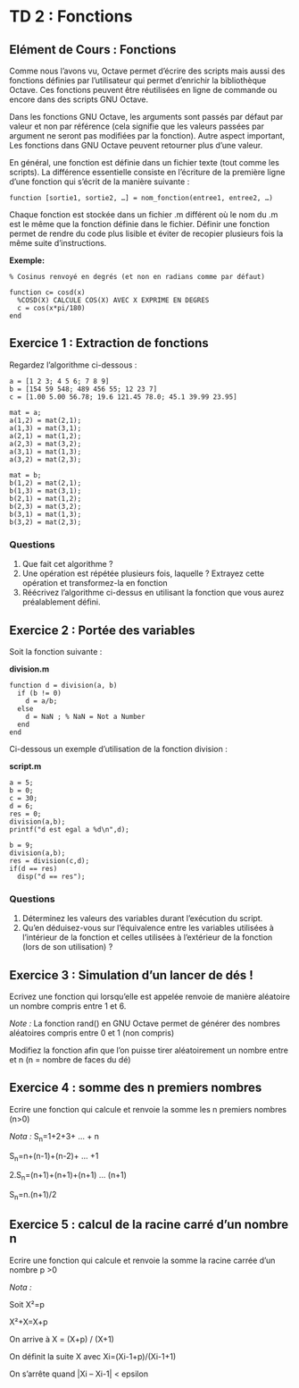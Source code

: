 # TD 2 : Fonctions
## Elément de Cours : Fonctions
Comme  nous  l’avons  vu,  Octave  permet  d’écrire  des  scripts  mais  aussi  des  fonctions  définies  par l’utilisateur qui permet d’enrichir la bibliothèque Octave. Ces fonctions peuvent être réutilisées en ligne de commande ou encore dans des scripts GNU Octave.

Dans les fonctions GNU Octave, les arguments sont passés par défaut par valeur et non par référence (cela signifie que les valeurs passées par argument ne seront pas modifiées par la fonction). Autre aspect important, Les fonctions dans GNU Octave peuvent retourner plus d’une valeur.

En  général,  une  fonction  est  définie  dans  un  fichier  texte  (tout  comme  les  scripts).  La  différence essentielle consiste en l’écriture de la première ligne d’une fonction qui s’écrit de la manière suivante :
```
function [sortie1, sortie2, …] = nom_fonction(entree1, entree2, …)
```

Chaque fonction est stockée dans un fichier .m différent où le nom du .m est le même que la fonction définie dans le fichier. Définir une fonction permet de rendre du code plus lisible et éviter de recopier plusieurs fois la même suite d’instructions.

**Exemple:**
```
% Cosinus renvoyé en degrés (et non en radians comme par défaut)

function c= cosd(x)
  %COSD(X) CALCULE COS(X) AVEC X EXPRIME EN DEGRES
  c = cos(x*pi/180)
end
```


## Exercice 1 : Extraction de fonctions
Regardez l’algorithme ci-dessous :
```
a = [1 2 3; 4 5 6; 7 8 9]
b = [154 59 548; 489 456 55; 12 23 7]
c = [1.00 5.00 56.78; 19.6 121.45 78.0; 45.1 39.99 23.95]

mat = a;
a(1,2) = mat(2,1);
a(1,3) = mat(3,1);
a(2,1) = mat(1,2);
a(2,3) = mat(3,2);
a(3,1) = mat(1,3);
a(3,2) = mat(2,3);

mat = b;
b(1,2) = mat(2,1);
b(1,3) = mat(3,1);
b(2,1) = mat(1,2);
b(2,3) = mat(3,2);
b(3,1) = mat(1,3);
b(3,2) = mat(2,3);
```

### Questions
1.  Que fait cet algorithme ?
2.  Une opération est répétée plusieurs fois, laquelle ? Extrayez cette opération et transformez-la en fonction
3.  Réécrivez l’algorithme ci-dessus en utilisant la fonction que vous aurez préalablement défini.

## Exercice 2 : Portée des variables
Soit la fonction suivante :

**division.m**
```
function d = division(a, b)
  if (b != 0)
    d = a/b;
  else
    d = NaN ; % NaN = Not a Number
  end
end
```
Ci-dessous un exemple d’utilisation de la fonction division :

**script.m**
```
a = 5;
b = 0;
c = 30;
d = 6;
res = 0;
division(a,b);
printf("d est egal a %d\n",d);

b = 9;
division(a,b);
res = division(c,d);
if(d == res)
  disp("d == res");
```
### Questions
1.  Déterminez les valeurs des variables durant l’exécution du script.
2.  Qu’en déduisez-vous sur l’équivalence entre les variables utilisées à l’intérieur de la fonction et celles utilisées à l’extérieur de la fonction (lors de son utilisation) ?

## Exercice 3 : Simulation d’un lancer de dés !
Ecrivez une fonction qui lorsqu’elle est appelée renvoie de manière aléatoire un nombre compris entre 1 et 6.

*Note :* La fonction rand() en GNU Octave permet de générer des nombres aléatoires compris entre 0 et 1 (non compris)

Modifiez la fonction afin que l’on puisse tirer aléatoirement un nombre entre et n (n = nombre de faces du dé)

## Exercice 4 : somme des n premiers nombres
Ecrire une fonction qui calcule et renvoie la somme les n premiers nombres (n>0)

*Nota :*
S<sub>n</sub>=1+2+3+ … + n

S<sub>n</sub>=n+(n-1)+(n-2)+ … +1

2.S<sub>n</sub>=(n+1)+(n+1)+(n+1) … (n+1)

S<sub>n</sub>=n.(n+1)/2

## Exercice 5 : calcul de la racine carré d’un nombre n
Ecrire une fonction qui calcule et renvoie la somme la racine carrée d’un nombre p >0

*Nota :*

Soit X²=p

X²+X=X+p

On arrive à X = (X+p) / (X+1)

On définit la suite X avec Xi=(Xi-1+p)/(Xi-1+1)

On s’arrête quand |Xi – Xi-1| < epsilon


